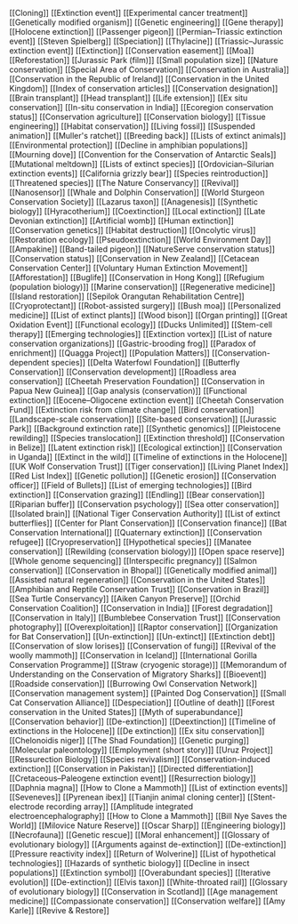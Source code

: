 [[Cloning]]
[[Extinction event]]
[[Experimental cancer treatment]]
[[Genetically modified organism]]
[[Genetic engineering]]
[[Gene therapy]]
[[Holocene extinction]]
[[Passenger pigeon]]
[[Permian–Triassic extinction event]]
[[Steven Spielberg]]
[[Speciation]]
[[Thylacine]]
[[Triassic–Jurassic extinction event]]
[[Extinction]]
[[Conservation easement]]
[[Moa]]
[[Reforestation]]
[[Jurassic Park (film)]]
[[Small population size]]
[[Nature conservation]]
[[Special Area of Conservation]]
[[Conservation in Australia]]
[[Conservation in the Republic of Ireland]]
[[Conservation in the United Kingdom]]
[[Index of conservation articles]]
[[Conservation designation]]
[[Brain transplant]]
[[Head transplant]]
[[Life extension]]
[[Ex situ conservation]]
[[In-situ conservation in India]]
[[Ecoregion conservation status]]
[[Conservation agriculture]]
[[Conservation biology]]
[[Tissue engineering]]
[[Habitat conservation]]
[[Living fossil]]
[[Suspended animation]]
[[Muller's ratchet]]
[[Breeding back]]
[[Lists of extinct animals]]
[[Environmental protection]]
[[Decline in amphibian populations]]
[[Mourning dove]]
[[Convention for the Conservation of Antarctic Seals]]
[[Mutational meltdown]]
[[Lists of extinct species]]
[[Ordovician–Silurian extinction events]]
[[California grizzly bear]]
[[Species reintroduction]]
[[Threatened species]]
[[The Nature Conservancy]]
[[Revival]]
[[Nanosensor]]
[[Whale and Dolphin Conservation]]
[[World Sturgeon Conservation Society]]
[[Lazarus taxon]]
[[Anagenesis]]
[[Synthetic biology]]
[[Hyracotherium]]
[[Coextinction]]
[[Local extinction]]
[[Late Devonian extinction]]
[[Artificial womb]]
[[Human extinction]]
[[Conservation genetics]]
[[Habitat destruction]]
[[Oncolytic virus]]
[[Restoration ecology]]
[[Pseudoextinction]]
[[World Environment Day]]
[[Ampakine]]
[[Band-tailed pigeon]]
[[NatureServe conservation status]]
[[Conservation status]]
[[Conservation in New Zealand]]
[[Cetacean Conservation Center]]
[[Voluntary Human Extinction Movement]]
[[Afforestation]]
[[Buglife]]
[[Conservation in Hong Kong]]
[[Refugium (population biology)]]
[[Marine conservation]]
[[Regenerative medicine]]
[[Island restoration]]
[[Sepilok Orangutan Rehabilitation Centre]]
[[Cryoprotectant]]
[[Robot-assisted surgery]]
[[Bush moa]]
[[Personalized medicine]]
[[List of extinct plants]]
[[Wood bison]]
[[Organ printing]]
[[Great Oxidation Event]]
[[Functional ecology]]
[[Ducks Unlimited]]
[[Stem-cell therapy]]
[[Emerging technologies]]
[[Extinction vortex]]
[[List of nature conservation organizations]]
[[Gastric-brooding frog]]
[[Paradox of enrichment]]
[[Quagga Project]]
[[Population Matters]]
[[Conservation-dependent species]]
[[Delta Waterfowl Foundation]]
[[Butterfly Conservation]]
[[Conservation development]]
[[Roadless area conservation]]
[[Cheetah Preservation Foundation]]
[[Conservation in Papua New Guinea]]
[[Gap analysis (conservation)]]
[[Functional extinction]]
[[Eocene–Oligocene extinction event]]
[[Cheetah Conservation Fund]]
[[Extinction risk from climate change]]
[[Bird conservation]]
[[Landscape-scale conservation]]
[[Site-based conservation]]
[[Jurassic Park]]
[[Background extinction rate]]
[[Synthetic genomics]]
[[Pleistocene rewilding]]
[[Species translocation]]
[[Extinction threshold]]
[[Conservation in Belize]]
[[Latent extinction risk]]
[[Ecological extinction]]
[[Conservation in Uganda]]
[[Extinct in the wild]]
[[Timeline of extinctions in the Holocene]]
[[UK Wolf Conservation Trust]]
[[Tiger conservation]]
[[Living Planet Index]]
[[Red List Index]]
[[Genetic pollution]]
[[Genetic erosion]]
[[Conservation officer]]
[[Field of Bullets]]
[[List of emerging technologies]]
[[Bird extinction]]
[[Conservation grazing]]
[[Endling]]
[[Bear conservation]]
[[Riparian buffer]]
[[Conservation psychology]]
[[Sea otter conservation]]
[[Isolated brain]]
[[National Tiger Conservation Authority]]
[[List of extinct butterflies]]
[[Center for Plant Conservation]]
[[Conservation finance]]
[[Bat Conservation International]]
[[Quaternary extinction]]
[[Conservation refugee]]
[[Cryopreservation]]
[[Hypothetical species]]
[[Manatee conservation]]
[[Rewilding (conservation biology)]]
[[Open space reserve]]
[[Whole genome sequencing]]
[[Interspecific pregnancy]]
[[Salmon conservation]]
[[Conservation in Bhopal]]
[[Genetically modified animal]]
[[Assisted natural regeneration]]
[[Conservation in the United States]]
[[Amphibian and Reptile Conservation Trust]]
[[Conservation in Brazil]]
[[Sea Turtle Conservancy]]
[[Aiken Canyon Preserve]]
[[Orchid Conservation Coalition]]
[[Conservation in India]]
[[Forest degradation]]
[[Conservation in Italy]]
[[Bumblebee Conservation Trust]]
[[Conservation photography]]
[[Overexploitation]]
[[Raptor conservation]]
[[Organization for Bat Conservation]]
[[Un-extinction]]
[[Un-extinct]]
[[Extinction debt]]
[[Conservation of slow lorises]]
[[Conservation of fungi]]
[[Revival of the woolly mammoth]]
[[Conservation in Iceland]]
[[International Gorilla Conservation Programme]]
[[Straw (cryogenic storage)]]
[[Memorandum of Understanding on the Conservation of Migratory Sharks]]
[[Bioevent]]
[[Roadside conservation]]
[[Burrowing Owl Conservation Network]]
[[Conservation management system]]
[[Painted Dog Conservation]]
[[Small Cat Conservation Alliance]]
[[Despeciation]]
[[Outline of death]]
[[Forest conservation in the United States]]
[[Myth of superabundance]]
[[Conservation behavior]]
[[De-extinction]]
[[Deextinction]]
[[Timeline of extinctions in the Holocene]]
[[De extinction]]
[[Ex situ conservation]]
[[Chelonoidis niger]]
[[The Shad Foundation]]
[[Genetic purging]]
[[Molecular paleontology]]
[[Employment (short story)]]
[[Uruz Project]]
[[Ressurection Biology]]
[[Species revivalism]]
[[Conservation-induced extinction]]
[[Conservation in Pakistan]]
[[Directed differentiation]]
[[Cretaceous–Paleogene extinction event]]
[[Resurrection biology]]
[[Daphnia magna]]
[[How to Clone a Mammoth]]
[[List of extinction events]]
[[Seveneves]]
[[Pyrenean ibex]]
[[Tianjin animal cloning center]]
[[Stent-electrode recording array]]
[[Amplitude integrated electroencephalography]]
[[How to Clone a Mammoth]]
[[Bill Nye Saves the World]]
[[Milovice Nature Reserve]]
[[Oscar Sharp]]
[[Engineering biology]]
[[Necrofauna]]
[[Genetic rescue]]
[[Moral enhancement]]
[[Glossary of evolutionary biology]]
[[Arguments against de-extinction]]
[[De-extinction]]
[[Pressure reactivity index]]
[[Return of Wolverine]]
[[List of hypothetical technologies]]
[[Hazards of synthetic biology]]
[[Decline in insect populations]]
[[Extinction symbol]]
[[Overabundant species]]
[[Iterative evolution]]
[[De-extinction]]
[[Elvis taxon]]
[[White-throated rail]]
[[Glossary of evolutionary biology]]
[[Conservation in Scotland]]
[[Age management medicine]]
[[Compassionate conservation]]
[[Conservation welfare]]
[[Amy Karle]]
[[Revive & Restore]]
